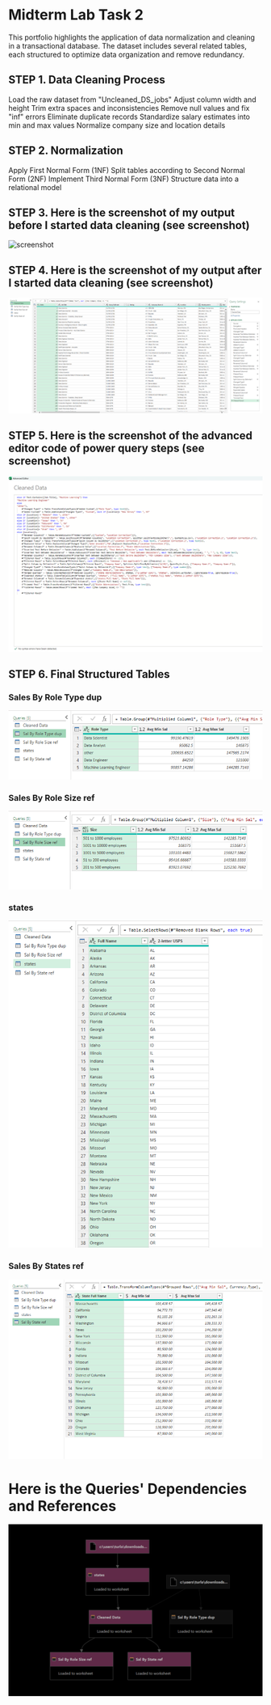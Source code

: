 # Midterm Lab Task 2
This portfolio highlights the application of data normalization and cleaning in a transactional database. The dataset includes several related tables, each structured to optimize data organization and remove redundancy.

## STEP 1. Data Cleaning Process
Load the raw dataset from "Uncleaned_DS_jobs"
Adjust column width and height
Trim extra spaces and inconsistencies
Remove null values and fix "inf" errors
Eliminate duplicate records
Standardize salary estimates into min and max values
Normalize company size and location details

## STEP 2. Normalization
Apply First Normal Form (1NF)
Split tables according to Second Normal Form (2NF)
Implement Third Normal Form (3NF)
Structure data into a relational model

## STEP 3. Here is the screenshot of my output before I started data cleaning (see screenshot)
![screenshot](images/before.png)

## STEP 4. Here is the screenshot of my output after I started data cleaning (see screenshot)
![screenshot](images/Turla%20(CD).png)

## STEP 5. Here is the screenshot of the advanced editor code of power query steps (see screenshot)
![screenshot](images/Turla%20(AES).png)

## STEP 6. Final Structured Tables
### Sales By Role Type dup
![screenshot](images/Turla%20(SBRTd).png)
### Sales By Role Size ref
![screenshot](images/Turla%20(SBRSr).png)
### states
![screenshot](images/Turla%20(s).png)
### Sales By States ref
![screenshot](images/Turla%20(SBSr).png)

# Here is the Queries' Dependencies and References
![screenshot](images/Turla%20(QD).png)
